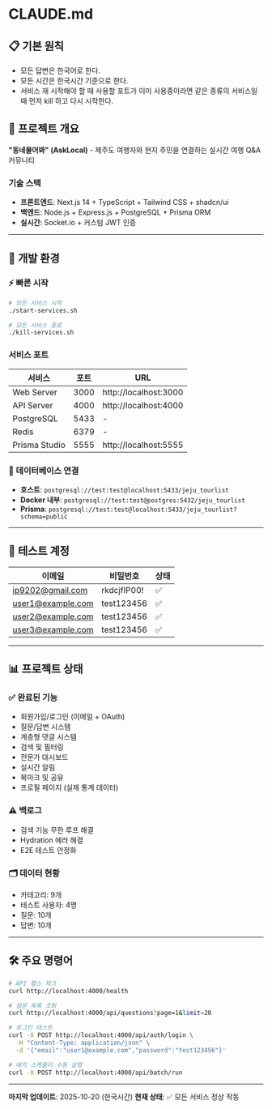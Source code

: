 # CLAUDE.md

## 📋 기본 원칙

- 모든 답변은 한국어로 한다.
- 모든 시간은 한국시간 기준으로 한다.
- 서비스 재 시작해야 할 때 사용할 포트가 이미 사용중이라면 같은 종류의 서비스일때 먼저 kill 하고 다시 시작한다.

## 🎯 프로젝트 개요

**"동네물어봐" (AskLocal)** - 제주도 여행자와 현지 주민을 연결하는 실시간 여행 Q&A 커뮤니티

### 기술 스택

- **프론트엔드**: Next.js 14 + TypeScript + Tailwind CSS + shadcn/ui
- **백엔드**: Node.js + Express.js + PostgreSQL + Prisma ORM
- **실시간**: Socket.io + 커스텀 JWT 인증

---

## 🚀 개발 환경

### ⚡ 빠른 시작

```bash
# 모든 서비스 시작
./start-services.sh

# 모든 서비스 종료
./kill-services.sh
```

### 서비스 포트

| 서비스        | 포트 | URL                   |
| ------------- | ---- | --------------------- |
| Web Server    | 3000 | http://localhost:3000 |
| API Server    | 4000 | http://localhost:4000 |
| PostgreSQL    | 5433 | -                     |
| Redis         | 6379 | -                     |
| Prisma Studio | 5555 | http://localhost:5555 |

### 📌 데이터베이스 연결

- **호스트**: `postgresql://test:test@localhost:5433/jeju_tourlist`
- **Docker 내부**: `postgresql://test:test@postgres:5432/jeju_tourlist`
- **Prisma**: `postgresql://test:test@localhost:5433/jeju_tourlist?schema=public`

---

## 👤 테스트 계정

| 이메일            | 비밀번호    | 상태 |
| ----------------- | ----------- | ---- |
| ip9202@gmail.com  | rkdcjfIP00! | ✅   |
| user1@example.com | test123456  | ✅   |
| user2@example.com | test123456  | ✅   |
| user3@example.com | test123456  | ✅   |

---

## 📊 프로젝트 상태

### ✅ 완료된 기능

- 회원가입/로그인 (이메일 + OAuth)
- 질문/답변 시스템
- 계층형 댓글 시스템
- 검색 및 필터링
- 전문가 대시보드
- 실시간 알림
- 북마크 및 공유
- 프로필 페이지 (실제 통계 데이터)

### ⚠️ 백로그

- 검색 기능 무한 루프 해결
- Hydration 에러 해결
- E2E 테스트 안정화

### 🗂️ 데이터 현황

- 카테고리: 9개
- 테스트 사용자: 4명
- 질문: 10개
- 답변: 10개

---

## 🛠️ 주요 명령어

```bash
# API 헬스 체크
curl http://localhost:4000/health

# 질문 목록 조회
curl http://localhost:4000/api/questions?page=1&limit=20

# 로그인 테스트
curl -X POST http://localhost:4000/api/auth/login \
  -H "Content-Type: application/json" \
  -d '{"email":"user1@example.com","password":"test123456"}'

# 배치 스케줄러 수동 실행
curl -X POST http://localhost:4000/api/batch/run
```

---

**마지막 업데이트**: 2025-10-20 (한국시간)
**현재 상태**: ✅ 모든 서비스 정상 작동
